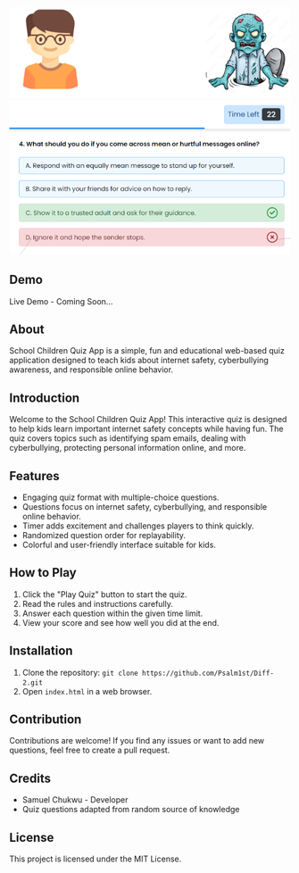 
![Screenshot 1](img/demo.png)

## Demo

Live Demo - Coming Soon...

## About

School Children Quiz App is a simple, fun and educational web-based quiz application designed to teach kids about internet safety, cyberbullying awareness, and responsible online behavior.

## Introduction

Welcome to the School Children Quiz App! This interactive quiz is designed to help kids learn important internet safety concepts while having fun. The quiz covers topics such as identifying spam emails, dealing with cyberbullying, protecting personal information online, and more.

## Features

- Engaging quiz format with multiple-choice questions.
- Questions focus on internet safety, cyberbullying, and responsible online behavior.
- Timer adds excitement and challenges players to think quickly.
- Randomized question order for replayability.
- Colorful and user-friendly interface suitable for kids.

## How to Play

1. Click the "Play Quiz" button to start the quiz.
2. Read the rules and instructions carefully.
3. Answer each question within the given time limit.
4. View your score and see how well you did at the end.

## Installation

1. Clone the repository: `git clone https://github.com/Psalm1st/Diff-2.git`
2. Open `index.html` in a web browser.

## Contribution

Contributions are welcome! If you find any issues or want to add new questions, feel free to create a pull request.

## Credits

- Samuel Chukwu - Developer
- Quiz questions adapted from random source of knowledge

## License

This project is licensed under the MIT License.
